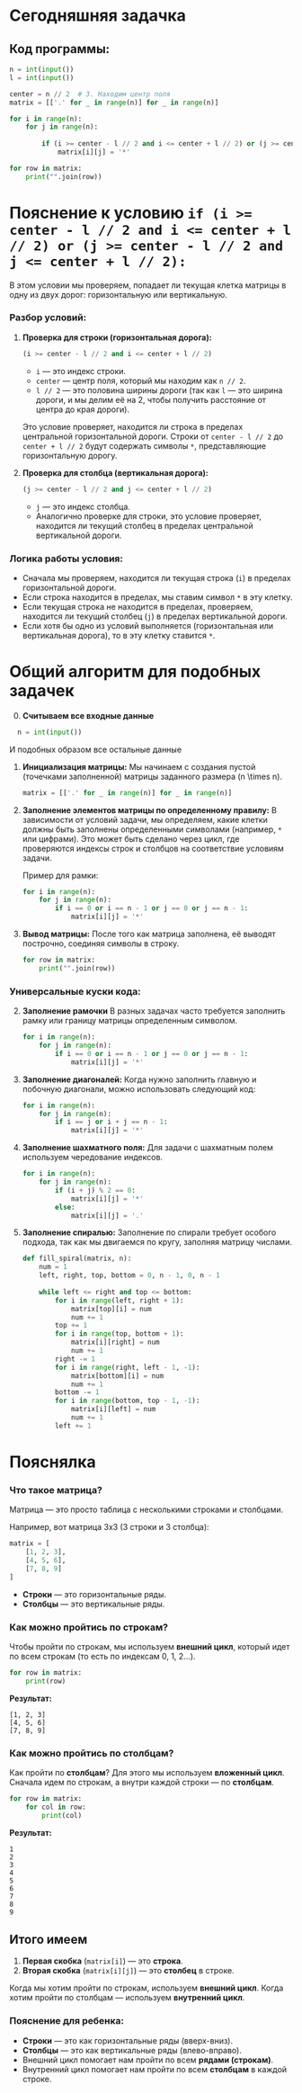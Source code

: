 # Сегодняшняя задачка

## Код программы:

```python
n = int(input()) 
l = int(input()) 

center = n // 2  # 3. Находим центр поля
matrix = [['.' for _ in range(n)] for _ in range(n)]

for i in range(n):
    for j in range(n):
        
        if (i >= center - l // 2 and i <= center + l // 2) or (j >= center - l // 2 and j <= center + l // 2):
            matrix[i][j] = '*' 

for row in matrix:
    print("".join(row))

```
# Пояснение к условию `if (i >= center - l // 2 and i <= center + l // 2) or (j >= center - l // 2 and j <= center + l // 2):`

В этом условии мы проверяем, попадает ли текущая клетка матрицы в одну из двух дорог: горизонтальную или вертикальную.

### Разбор условий:

1. **Проверка для строки (горизонтальная дорога):**
   ```python
   (i >= center - l // 2 and i <= center + l // 2)
   ```
   - `i` — это индекс строки.
   - `center` — центр поля, который мы находим как `n // 2`.
   - `l // 2` — это половина ширины дороги (так как `l` — это ширина дороги, и мы делим её на 2, чтобы получить расстояние от центра до края дороги).

   Это условие проверяет, находится ли строка в пределах центральной горизонтальной дороги. Строки от `center - l // 2` до `center + l // 2` будут содержать символы `*`, представляющие горизонтальную дорогу.

2. **Проверка для столбца (вертикальная дорога):**
   ```python
   (j >= center - l // 2 and j <= center + l // 2)
   ```
   - `j` — это индекс столбца.
   - Аналогично проверке для строки, это условие проверяет, находится ли текущий столбец в пределах центральной вертикальной дороги.

### Логика работы условия:
- Сначала мы проверяем, находится ли текущая строка (`i`) в пределах горизонтальной дороги.
- Если строка находится в пределах, мы ставим символ `*` в эту клетку.
- Если текущая строка не находится в пределах, проверяем, находится ли текущий столбец (`j`) в пределах вертикальной дороги.
- Если хотя бы одно из условий выполняется (горизонтальная или вертикальная дорога), то в эту клетку ставится `*`.


# Общий алгоритм для подобных задачек 

0. **Считываем все входные данные**
 ```python
   n = int(input()) 
   ```
И подобных образом все остальные данные

1. **Инициализация матрицы:**
   Мы начинаем с создания пустой (точечками заполненной) матрицы заданного размера \(n \times n\).
   
   ```python
   matrix = [['.' for _ in range(n)] for _ in range(n)] 
   ```

2. **Заполнение элементов матрицы по определенному правилу:**
   В зависимости от условий задачи, мы определяем, какие клетки должны быть заполнены определенными символами (например, `*` или цифрами). Это может быть сделано через цикл, где проверяются индексы строк и столбцов на соответствие условиям задачи.

   Пример для рамки:
   ```python
   for i in range(n):
       for j in range(n):
           if i == 0 or i == n - 1 or j == 0 or j == n - 1:
               matrix[i][j] = '*' 
   ```

3. **Вывод матрицы:**
   После того как матрица заполнена, её выводят построчно, соединяя символы в строку.
   
   ```python
   for row in matrix:
       print("".join(row)) 
   ```

### Универсальные куски кода:


2. **Заполнение рамочки**
   В разных задачах часто требуется заполнить рамку или границу матрицы определенным символом.
   
   ```python
   for i in range(n):
       for j in range(n):
           if i == 0 or i == n - 1 or j == 0 or j == n - 1:
               matrix[i][j] = '*'
   ```

3. **Заполнение диагоналей:**
   Когда нужно заполнить главную и побочную диагонали, можно использовать следующий код:
   
   ```python
   for i in range(n):
       for j in range(n):
           if i == j or i + j == n - 1:
               matrix[i][j] = '*' 
   ```

4. **Заполнение шахматного поля:**
   Для задачи с шахматным полем  используем чередование индексов.
   
   ```python
   for i in range(n):
       for j in range(n):
           if (i + j) % 2 == 0:
               matrix[i][j] = '*' 
           else:
               matrix[i][j] = '.'
   ```

5. **Заполнение спиралью:**
   Заполнение по спирали требует особого подхода, так как мы двигаемся по кругу, заполняя матрицу числами.

   ```python
   def fill_spiral(matrix, n):
       num = 1
       left, right, top, bottom = 0, n - 1, 0, n - 1
       
       while left <= right and top <= bottom:
           for i in range(left, right + 1):
               matrix[top][i] = num
               num += 1
           top += 1
           for i in range(top, bottom + 1):
               matrix[i][right] = num
               num += 1
           right -= 1
           for i in range(right, left - 1, -1):
               matrix[bottom][i] = num
               num += 1
           bottom -= 1
           for i in range(bottom, top - 1, -1):
               matrix[i][left] = num
               num += 1
           left += 1
   ```

# Пояснялка 

### Что такое **матрица**?

Матрица — это просто таблица с несколькими строками и столбцами.

Например, вот матрица 3x3 (3 строки и 3 столбца):

```python
matrix = [
    [1, 2, 3], 
    [4, 5, 6],  
    [7, 8, 9]   
]
```

- **Строки** — это горизонтальные ряды.
- **Столбцы** — это вертикальные ряды.

### Как можно пройтись по строкам?

Чтобы пройти по строкам, мы используем **внешний цикл**, который идет по всем строкам (то есть по индексам 0, 1, 2...).

```python
for row in matrix:
    print(row)  
```

**Результат:**
```
[1, 2, 3]
[4, 5, 6]
[7, 8, 9]
```

### Как можно пройтись по столбцам?

Как пройти по **столбцам**? Для этого мы используем **вложенный цикл**. Сначала идем по строкам, а внутри каждой строки — по **столбцам**.

```python
for row in matrix:        
    for col in row:      
        print(col)           
```

**Результат:**
```
1
2
3
4
5
6
7
8
9
```

## Итого имеем

1. **Первая скобка** (`matrix[i]`) — это **строка**.
2. **Вторая скобка** (`matrix[i][j]`) — это **столбец** в строке.

Когда мы хотим пройти по строкам, используем **внешний цикл**. Когда хотим пройти по столбцам — используем **внутренний цикл**.

### Пояснение для ребенка:

- **Строки** — это как горизонтальные ряды (вверх-вниз).
- **Столбцы** — это как вертикальные ряды (влево-вправо).
- Внешний цикл помогает нам пройти по всем **рядами (строкам)**.
- Внутренний цикл помогает нам пройти по всем **столбцам** в каждой строке.

